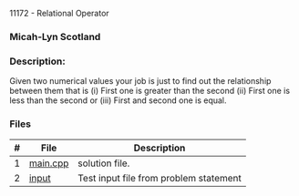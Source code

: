 11172 - Relational Operator
### Micah-Lyn Scotland
### Description:

Given two numerical values your job is just to find out the relationship between them
that is (i) First one is greater than the second (ii) First one is less than the second or (iii) First and
second one is equal.

### Files

|   #   | File                       | Description                                                |
| :---: | -------------------------- | ---------------------------------------------------------- |
|   1   | [main.cpp](https://github.com/Micah-Lyn/4883-Programming_Techniques-Scotland/blob/master/Assignments/A03/11172/main.cpp)     | solution file.                                             |
|   2   | [input](https://github.com/Micah-Lyn/4883-Programming_Techniques-Scotland/blob/master/Assignments/A03/11172/input)           | Test input file from problem statement                     |
